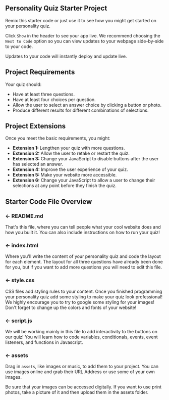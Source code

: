 ## Personality Quiz Starter Project

Remix this starter code or just use it to see how you might get started on your personality quiz.

Click `Show` in the header to see your app live. We recommend choosing the `Next to Code` option so you can view updates to your webpage side-by-side to your code. 

Updates to your code will instantly deploy and update live.

## Project Requirements
Your quiz should:

* Have at least three questions.
* Have at least four choices per question.
* Allow the user to select an answer choice by clicking a button or photo.
* Produce different results for different combinations of selections.

## Project Extensions
Once you meet the basic requirements, you might:

* **Extension 1:** Lengthen your quiz with more questions.
* **Extension 2:** Allow the user to retake or restart the quiz.
* **Extension 3:** Change your JavaScript to disable buttons after the user has selected an answer.
* **Extension 4:** Improve the user experience of your quiz.
* **Extension 5:** Make your website more accessible.
* **Extension 6:** Change your JavaScript to allow a user to change their selections at any point before they finish the quiz.

## Starter Code File Overview

### ← README.md

That's this file, where you can tell people what your cool website does and how you built it. You can also include instructions on how to run your quiz!

### ← index.html

Where you'll write the content of your personality quiz and code the layout for each element.
The layout for all three questions have already been done for you, but if you want to add more questions you will need to edit this file. 

### ← style.css

CSS files add styling rules to your content. Once you finished programming your personality quiz add some styling to make your quiz look professional! 
We highly encourage you to try to google some styling for your images! Don't forget to change up the colors and fonts of your website!

### ← script.js

We will be working mainly in this file to add interactivity to the buttons on our quiz! You will learn how to code variables, conditionals, events, event listeners, and functions in Javascript.

### ← assets

Drag in `assets`, like images or music, to add them to your project. You can use images online and grab their URL Address or use some of your own images.

Be sure that your images can be accessed digitally. If you want to use print photos, take a picture of it and then upload them in the assets folder.

